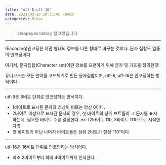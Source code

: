```yaml
---
title: "utf-8,utf-16"
date: 2021-03-16 20:55:00 -0400
categories: Minor
---
```


> sleepeyes.tistory 참고했습니다 
----------------

(Encoding)인코딩은 어떤 형태의 정보를 다른 형태로 바꾸는 것이다. 문자 집합도 일종의 인코딩이다. 

여기서, 문자집합(Character set)이란 정보를 표현하기 위해 글자 및 기호를 정의한것! 

유니코드는 모든 언어를 코드체계로 만든 문자집합이며, utf-8, utf-16은 인코딩하는 방식이다.

-----------------

utf-8은 8비트 단위로 인코딩하는 방식이다.

- 1바이트로 표시된 문자의 최상위 비트는 항상 0이다.
- 2바이트 이상으로 표시된 문자의 경우, 첫 바이트의 상위 브트들이 그 문자를 표시하는데, 
  필요한 바이트 수를 결정한다. ex: (2바이트 110, 3바이트 1110 으로 시작한다!!)
- 첫 바이트가 아닌 나머지 바이트들은 상위 2비트가 항상 "10"이다.


-----------------

utf-16은 16비트 단위로 인코딩하는 방식이다.

- 최소 2바이트부터 최대 4바이트까지 인식한다.